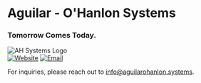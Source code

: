 # Aguilar - O'Hanlon Systems
### Tomorrow Comes Today.

<img src="https://firebasestorage.googleapis.com/v0/b/gradnet-6b21b.appspot.com/o/logo-white_bg.png?alt=media&token=9ce0bef0-bd7c-47ad-8c72-728d962c61af" alt="AH Systems Logo" />

<div>
  <a href="https://aguilarohanlon.systems"><img src="https://img.shields.io/badge/website-000000?style=for-the-badge&logo=About.me&logoColor=white" alt="Website" /></a>
  <a href="mailto:info@aguilarohanlon.systems"><img src="https://img.shields.io/badge/Mail-D14836?style=for-the-badge&logo=gmail&logoColor=white" alt="Email" /></a>
</div>

For inquiries, please reach out to [info@aguilarohanlon.systems](mailto:info@aguilarohanlon.systems).
